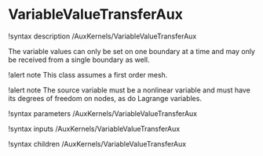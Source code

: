 # VariableValueTransferAux

!syntax description /AuxKernels/VariableValueTransferAux

The variable values can only be set on one boundary at a time and may only
be received from a single boundary as well.

!alert note
This class assumes a first order mesh.

!alert note
The source variable must be a nonlinear variable and must have its degrees of freedom on nodes, as
do Lagrange variables.

!syntax parameters /AuxKernels/VariableValueTransferAux

!syntax inputs /AuxKernels/VariableValueTransferAux

!syntax children /AuxKernels/VariableValueTransferAux
